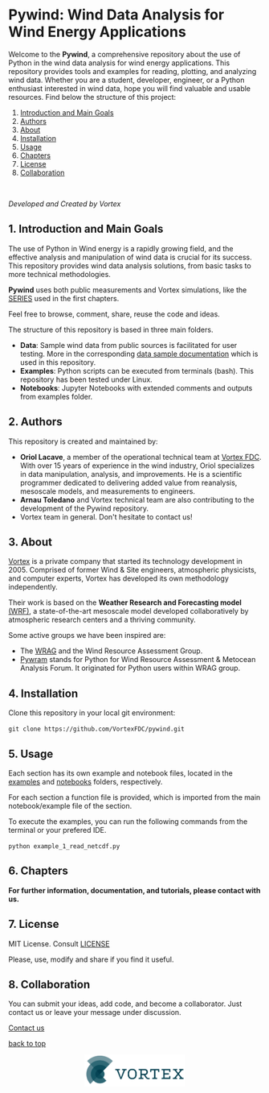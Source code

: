 # Pywind: Wind Data Analysis for Wind Energy Applications [](#top)


Welcome to the **Pywind**, a comprehensive repository about the use of Python  in the wind data analysis for wind energy 
applications. This repository provides tools and examples for reading, plotting, and analyzing wind data. Whether you 
are a student, developer, engineer, or a Python enthusiast interested in wind data, hope you will find valuable and usable 
resources. Find below the structure of this project:

1. [Introduction and Main Goals](#1.introduction-and-main-goals)
2. [Authors](#2-authors)
3. [About](#3-about)
4. [Installation](#4-installation)
5. [Usage](#5-usage)
6. [Chapters](#6-chapters)
7. [License](#7-license)
8. [Collaboration](#8-collaboration)
<br />

 _Developed and Created by Vortex_  

## 1. Introduction and Main Goals [](#1.introduction-and-main-goals)

The use of Python in Wind energy is a rapidly growing field, and the effective analysis and manipulation of wind data is crucial for its success. 
This repository provides wind data analysis solutions, from basic tasks to more technical methodologies. 

**Pywind** uses both public measurements and Vortex simulations, like the [SERIES](https://vortexfdc.com/windsite/wind-speed-time-series/) used in the first chapters. 

Feel free to browse, comment, share, reuse the code and ideas.

The structure of this repository is based in three main folders.

- **Data**: Sample wind data from public sources is facilitated for user testing. More in the corresponding [data sample documentation](README_about_datasets.md) which is used in this repository.
- **Examples**: Python scripts can be executed from terminals (bash). This repository has been tested under Linux.
- **Notebooks**: Jupyter Notebooks with extended comments and outputs from examples folder.


## 2. Authors [](#2-authors)

This repository is created and maintained by:
- __Oriol Lacave__, a member of the operational technical team at
[Vortex FDC](http://vortexfdc.com). With over 15 years of experience in the wind industry, Oriol specializes in data 
manipulation, analysis, and improvements. He is a scientific programmer dedicated to delivering added value from 
reanalysis, mesoscale models, and measurements to engineers. 
- __Arnau Toledano__ and Vortex technical team are also contributing to the development of the Pywind repository.
- Vortex team in general. Don't hesitate to contact us!

## 3. About [](#3-about)

[Vortex](http://vortexfdc.com) is a private company that started its technology development in 2005. Comprised of former Wind & Site 
engineers, atmospheric physicists, and computer experts, Vortex has developed its own methodology independently. <br />

Their work is based on the **Weather Research and Forecasting model** [(WRF)](https://www.mmm.ucar.edu/models/wrf), a state-of-the-art mesoscale model developed collaboratively by atmospheric research centers and a thriving community.

Some active groups we have been inspired are:
- The [WRAG](https://groups.io/g/wrag) and the Wind Resource Assessment Group.
- [Pywram](https://www.pywram.com/) stands for Python for Wind Resource Assessment & Metocean Analysis Forum. It originated for Python users 
within WRAG group.

## 4. Installation [](#4-installation)

Clone this repository in your local git environment:

`git clone https://github.com/VortexFDC/pywind.git`


## 5. Usage [](#5-usage)

Each section has its own example and notebook files, located in the [examples](examples) and [notebooks](notebooks) folders, respectively.

For each section a function file is provided, which is imported from the main notebook/example file of the section.

To execute the examples, you can run the following commands from the terminal or your prefered IDE.

`python example_1_read_netcdf.py`

## 6. Chapters [](#6-chapters)

**For further information, documentation, and tutorials, please contact with us.**

## 7. License [](#7-license)

MIT License. Consult [LICENSE](/LICENSE)

Please, use, modify and share if you find it useful.

## 8. Collaboration [](#8-collaboration)

You can submit your ideas, add code, and become a collaborator. Just contact us or leave your message under discussion.

[Contact us](https://vortexfdc.com/contact/)

[back to top](#top)

<div align="center"><img src="images/logo_VORTEX.png" width="200px"> </center>

